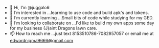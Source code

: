 - 👋 Hi, I’m @juggalo6
- 👀 I’m interested in ...learning to use code and build apk's and tokens.
- 🌱 I’m currently learning ...Small bits of code while studying for my GED.
- 💞️ I’m looking to collaborate on ...I'd like to build my own apps some day for my business {J}aint Dragons lawn care.
- 📫 How to reach me ...just text 8153510786-7082957057 or email me at edwardnigma9666@gmail.com

<!---
juggalo6/juggalo6 is a ✨ special ✨ repository because its `README.md` (this file) appears on your GitHub profile.
You can click the Preview link to take a look at your changes.
--->
